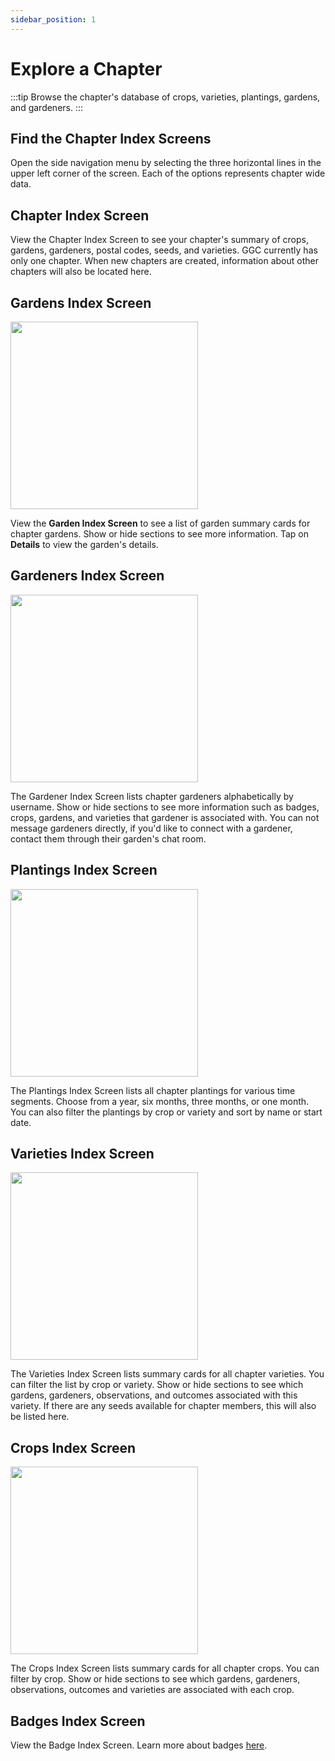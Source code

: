 ```yaml
---
sidebar_position: 1
---
```


# Explore a Chapter

:::tip Browse the chapter's database of crops, varieties, plantings, gardens, and gardeners.
:::

## Find the Chapter Index Screens

Open the side navigation menu by selecting the three horizontal lines in the upper left corner of the screen.  Each of the options represents chapter wide data.

## Chapter Index Screen

View the Chapter Index Screen to see your chapter's summary of crops, gardens, gardeners, postal codes, seeds, and varieties.  GGC currently has only one chapter.  When new chapters are created, information about other chapters will also be located here.

## Gardens Index Screen

<img width="300" src="/img/user-guide/gardens-index.png"/>

View the **Garden Index Screen** to see a list of garden summary cards for chapter gardens.  Show or hide sections to see more information.  Tap on **Details** to view the garden's details.



## Gardeners Index Screen

<img width="300" src="/img/user-guide/gardens-index.png"/>

The Gardener Index Screen lists chapter gardeners alphabetically by username.  Show or hide sections to see more information such as badges, crops, gardens, and varieties that gardener is associated with.  You can not message gardeners directly, if you'd like to connect with a gardener, contact them through their garden's chat room.



## Plantings Index Screen

<img width="300" src="/img/user-guide/plantings-index.png"/>

The Plantings Index Screen lists all chapter plantings for various time segments.  Choose from a year, six months, three months, or one month.  You can also filter the plantings by crop or variety and sort by name or start date.



## Varieties Index Screen

<img width="300" src="/img/user-guide/varieties-index.png"/>

The Varieties Index Screen lists summary cards for all chapter varieties.  You can filter the list by crop or variety.  Show or hide sections to see which gardens, gardeners, observations, and outcomes associated with this variety.  If there are any seeds available for chapter members, this will also be listed here.



## Crops Index Screen

<img width="300" src="/img/user-guide/crops-index.png"/>

The Crops Index Screen lists summary cards for all chapter crops.  You can filter by crop.  Show or hide sections to see which gardens, gardeners, observations, outcomes and varieties are associated with each crop.



## Badges Index Screen
View the Badge Index Screen. Learn more about badges [here](/docs/user-guide/badges).
